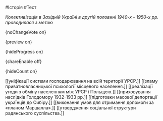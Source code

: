 #Історія #Тест

*Колективізація в Західній Україні в другій половині 1940-х - 1950-х рр. проводилася з метою*

{noChangeVote on}

{preview on}

{hideProgress on}

{shareEnable off}

{hideCount on}

[[уніфікації системи господарювання на всій території УРСР.]]
[[зламу приватновласницької психології місцевого населення.]]
[[реалізації угоди з обміну населенням між УРСР і Польщею.]]
[[приховування наслідків Голодомору 1932-1933 рр.]]
[[підготовки масової депортації українців до Сибіру.]]
[[виконання умов для отримання допомоги за «планом Маршалла».]]
[[утвердження соціальної структури радянського суспільства.]]

